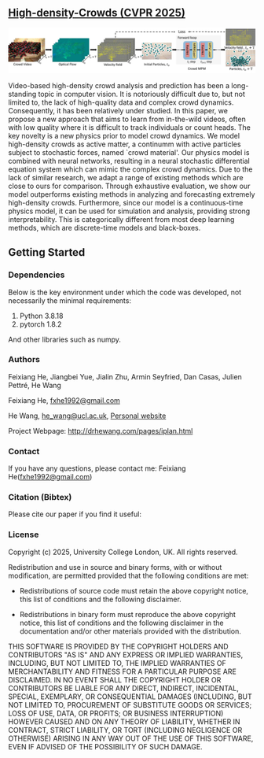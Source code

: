 ## [High-density-Crowds (CVPR 2025)](https://arxiv.org/pdf/2203.14412.pdf)
![Paper Image](./framework.jpg)

Video-based high-density crowd analysis and prediction has been a long-standing topic in computer vision. It is notoriously difficult due to, but not limited to, the lack of high-quality data and complex crowd dynamics. Consequently, it has been relatively under studied. In this paper, we propose a new approach that aims to learn from in-the-wild videos, often with low quality where it is difficult to track individuals or count heads. The key novelty is a new physics prior to model crowd dynamics. We model high-density crowds as active matter, a continumm with active particles subject to stochastic forces, named `crowd material'. Our physics model is combined with neural networks, resulting in a neural stochastic differential equation system which can mimic the complex crowd dynamics. Due to the lack of similar research, we adapt a range of existing methods which are close to ours for comparison. Through exhaustive evaluation, we show our model outperforms existing methods in analyzing and forecasting extremely high-density crowds. Furthermore, since our model is a continuous-time physics model, it can be used for simulation and analysis, providing strong interpretability. This is categorically different from most deep learning methods, which are discrete-time models and black-boxes.

## Getting Started
### Dependencies
Below is the key environment under which the code was developed, not necessarily the minimal requirements:

1. Python 3.8.18
2. pytorch 1.8.2

And other libraries such as numpy.


### Authors
Feixiang He, Jiangbei Yue, Jialin Zhu, Armin Seyfried, Dan Casas, Julien Pettré, He Wang

Feixiang He, fxhe1992@gmail.com

He Wang, he_wang@ucl.ac.uk, [Personal website](https://drhewang.com)

Project Webpage: http://drhewang.com/pages/iplan.html

### Contact
If you have any questions, please contact me: Feixiang He(fxhe1992@gmail.com)

### Citation (Bibtex)
Please cite our paper if you find it useful:

### License

Copyright (c) 2025, University College London, UK. All rights reserved.

Redistribution and use in source and binary forms, with or without modification, are permitted provided that the following conditions are met:

* Redistributions of source code must retain the above copyright notice, this list of conditions and the following disclaimer.

* Redistributions in binary form must reproduce the above copyright notice, this list of conditions and the following disclaimer in the documentation and/or other materials provided with the distribution.

THIS SOFTWARE IS PROVIDED BY THE COPYRIGHT HOLDERS AND CONTRIBUTORS "AS IS" AND ANY EXPRESS OR IMPLIED WARRANTIES, INCLUDING, BUT NOT LIMITED TO, THE IMPLIED WARRANTIES OF MERCHANTABILITY AND FITNESS FOR A PARTICULAR PURPOSE ARE DISCLAIMED. IN NO EVENT SHALL THE COPYRIGHT HOLDER OR CONTRIBUTORS BE LIABLE FOR ANY DIRECT, INDIRECT, INCIDENTAL, SPECIAL, EXEMPLARY, OR CONSEQUENTIAL DAMAGES (INCLUDING, BUT NOT LIMITED TO, PROCUREMENT OF SUBSTITUTE GOODS OR SERVICES; LOSS OF USE, DATA, OR PROFITS; OR BUSINESS INTERRUPTION) HOWEVER CAUSED AND ON ANY THEORY OF LIABILITY, WHETHER IN CONTRACT, STRICT LIABILITY, OR TORT (INCLUDING NEGLIGENCE OR OTHERWISE) ARISING IN ANY WAY OUT OF THE USE OF THIS SOFTWARE, EVEN IF ADVISED OF THE POSSIBILITY OF SUCH DAMAGE.
